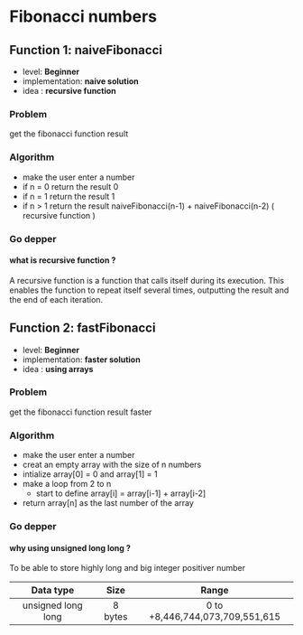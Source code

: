 # Fibonacci numbers

## Function 1: naiveFibonacci

* level: **Beginner**
* implementation: **naive solution**
* idea : **recursive function** 

### Problem
 get the fibonacci function result

### Algorithm
 - make the user enter a number
 - if n = 0 return the result 0 
 - if n = 1 return the result 1
 - if n > 1 return the result naiveFibonacci(n-1) + naiveFibonacci(n-2) ( recursive function )

 ### Go depper

#### what is recursive function ? 
A recursive function is a function that calls itself during its execution. This enables the function to repeat itself several times, outputting the result and the end of each iteration.



## Function 2: fastFibonacci

* level: **Beginner**
* implementation: **faster solution**
* idea : **using arrays** 

### Problem
 get the fibonacci function result faster

### Algorithm
 - make the user enter a number
 - creat an empty array with the size of n numbers
 - intialize array[0] = 0 and array[1] = 1
 - make a loop from 2 to n 
    - start to define array[i] = array[i-1] + array[i-2]
- return array[n] as the last number of the array  

 ### Go depper

#### why using unsigned long long ? 
To be able to store highly long and big integer positiver number 

| Data type | Size | Range |
|:---------------:| :---------: | :---------: |
| unsigned long long | 8 bytes | 0 to +8,446,744,073,709,551,615 |